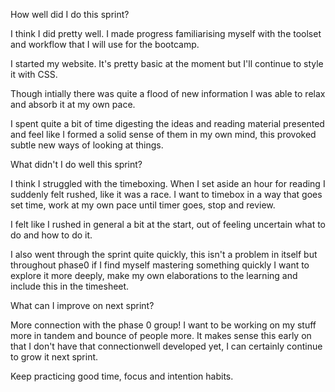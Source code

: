How well did I do this sprint?

I think I did pretty well. I made progress familiarising myself with the toolset and workflow that I will use for the bootcamp.

I started my website. It's pretty basic at the moment but I'll continue to style it with CSS.

Though intially there was quite a flood of new information I was able to relax and absorb it at my own pace.

I spent quite a bit of time digesting the ideas and reading material presented and feel like I formed a solid sense of them in my own mind, this provoked subtle new ways of looking at things.

What didn't I do well this sprint?

I think I struggled with the timeboxing. When I set aside an hour for reading I suddenly felt rushed, like it was a race. I want to timebox in a way that goes set time, work at my own pace until timer goes, stop and review.

I felt like I rushed in general a bit at the start, out of feeling uncertain what to do and how to do it.

I also went through the sprint quite quickly, this isn't a problem in itself but throughout phase0 if I find myself mastering something quickly I want to explore it more deeply, make my own elaborations to the learning and include this in the timesheet.

What can I improve on next sprint?

More connection with the phase 0 group! I want to be working on my stuff more in tandem and bounce of people more. It makes sense this early on that I don't have that connectionwell developed yet, I can certainly continue to grow it next sprint.

Keep practicing good time, focus and intention habits.